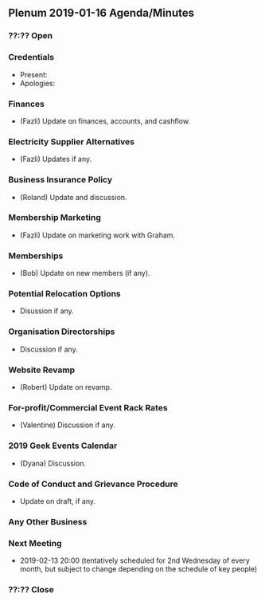 ## Plenum 2019-01-16 Agenda/Minutes

### ??:?? Open

### Credentials
- Present:
- Apologies:

### Finances
- (Fazli) Update on finances, accounts, and cashflow.

### Electricity Supplier Alternatives
- (Fazli) Updates if any.

### Business Insurance Policy
- (Roland) Update and discussion.

### Membership Marketing
- (Fazli) Update on marketing work with Graham.

### Memberships
- (Bob) Update on new members (if any).

### Potential Relocation Options
- Disussion if any.

### Organisation Directorships
- Discussion if any.

### Website Revamp
- (Robert) Update on revamp.

### For-profit/Commercial Event Rack Rates
- (Valentine) Discussion if any.

### 2019 Geek Events Calendar
- (Dyana) Discussion.

### Code of Conduct and Grievance Procedure
- Update on draft, if any.

### Any Other Business

### Next Meeting
- 2019-02-13 20:00 (tentatively scheduled for 2nd Wednesday of every month, but subject to change depending on the schedule of key people)

### ??:?? Close
